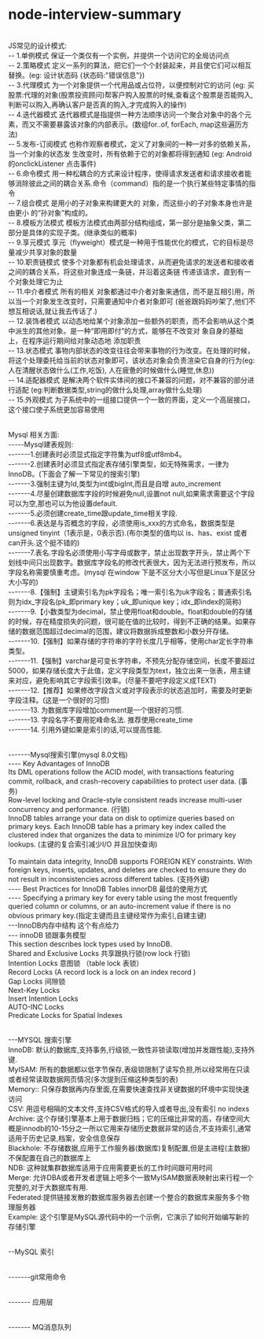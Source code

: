 # node-interview-summary
<br> JS常见的设计模式:
<br> -- 1.单例模式 保证一个类仅有一个实例，并提供一个访问它的全局访问点
<br> -- 2.策略模式 定义一系列的算法，把它们一个个封装起来，并且使它们可以相互替换。(eg: 设计状态码 {状态码:"错误信息"})
<br> -- 3.代理模式 为一个对象提供一个代用品或占位符，以便控制对它的访问 (eg: 买股票:代理的对象(股票投资顾问)帮客户购入股票的时候,查看这个股票是否能购入,判断可以购入,再确认客户是否真的购入,才完成购入的操作)
<br> -- 4.迭代器模式 迭代器模式是指提供一种方法顺序访问一个聚合对象中的各个元素，而又不需要暴露该对象的内部表示。(数组for..of, forEach, map这些遍历方法)
<br> -- 5.发布-订阅模式 也称作观察者模式，定义了对象间的一种一对多的依赖关系，当一个对象的状态发 生改变时，所有依赖于它的对象都将得到通知 (eg: Android的onclickListener 点击事件)
<br> -- 6.命令模式 用一种松耦合的方式来设计程序，使得请求发送者和请求接收者能够消除彼此之间的耦合关系.命令（command）指的是一个执行某些特定事情的指令
<br> -- 7.组合模式 是用小的子对象来构建更大的 对象，而这些小的子对象本身也许是由更小 的“孙对象”构成的。
<br> -- 8.模板方法模式 模板方法模式由两部分结构组成，第一部分是抽象父类，第二部分是具体的实现子类。(继承类似的概率)
<br> -- 9.享元模式 享元（flyweight）模式是一种用于性能优化的模式，它的目标是尽量减少共享对象的数量
<br> -- 10.职责链模式 使多个对象都有机会处理请求，从而避免请求的发送者和接收者之间的耦合关系，将这些对象连成一条链，并沿着这条链 传递该请求，直到有一个对象处理它为止
<br> -- 11.中介者模式 所有的相关 对象都通过中介者对象来通信，而不是互相引用，所以当一个对象发生改变时，只需要通知中介者对象即可 (爸爸跟妈妈吵架了,他们不想互相说话,就让我去传话了.)
<br> -- 12.装饰者模式 以动态地给某个对象添加一些额外的职责，而不会影响从这个类中派生的其他对象。是一种“即用即付”的方式，能够在不改变对 象自身的基础上，在程序运行期间给对象动态地 添加职责
<br> -- 13.状态模式 事物内部状态的改变往往会带来事物的行为改变。在处理的时候，将这个处理委托给当前的状态对象即可，该状态对象会负责渲染它自身的行为(eg: 人在清醒状态做什么(工作,吃饭), 人在疲惫的时候做什么(睡觉,休息))
<br> -- 14.适配器模式 是解决两个软件实体间的接口不兼容的问题，对不兼容的部分进行适配 (eg:判断数据类型,string的做什么处理,array做什么处理)
<br> -- 15.外观模式 为子系统中的一组接口提供一个一致的界面，定义一个高层接口，这个接口使子系统更加容易使用

<br> Mysql 相关方面:
<br> -----Mysql建表规则:
<br> -------1.创建表时必须显式指定字符集为utf8或utf8mb4。
<br> -------2.创建表时必须显式指定表存储引擎类型，如无特殊需求，一律为InnoDB。(下面会了解一下常见的搜索引擎)
<br> -------3.强制主键为Id,类型为int或bigInt,而且是自增 auto_increment
<br> -------4.尽量创建数据库字段的时候避免null,设置not null,如果需求需要这个字段可以为空,那也可以为他设置default.
<br> -------5.必须创建create_time跟update_time相关字段.
<br> -------6.表达是与否概念的字段，必须使用is_xxx的方式命名，数据类型是unsigned tinyint（1表示是，0表示否).(布尔类型的值均以 is、has、exist 或者 can开头.这个挺不错的)
<br> -------7.表名.字段名必须使用小写字母或数字，禁止出现数字开头，禁止两个下划线中间只出现数字。数据库字段名的修改代表很大，因为无法进行预发布，所以字段名称需要慎重考虑。(mysql 在window 下是不区分大小写但是Linux下是区分大小写的)
<br> -------8.【强制】主键索引名为pk字段名；唯一索引名为uk字段名；普通索引名则为idx_字段名(pk_即primary key；uk_即unique key；idx_即index的简称)
<br> -------9.【小数类型为decimal，禁止使用float和double。float和double的存储的时候，存在精度损失的问题，很可能在值的比较时，得到不正确的结果。如果存储的数据范围超过decimal的范围，建议将数据拆成整数和小数分开存储。
<br> -------10.【强制】如果存储的字符串的字符长度几乎相等，使用char定长字符串类型。
<br> -------11.【强制】varchar是可变长字符串，不预先分配存储空间，长度不要超过5000，如果存储长度大于此值，定义字段类型为text，独立出来一张表，用主键来对应，避免影响其它字段索引效率。(尽量不要吧字段定义成TEXT)
<br> -------12.【推荐】如果修改字段含义或对字段表示的状态追加时，需要及时更新字段注释。(这是一个很好的习惯)
<br> -------13. 为数据库字段增加comment是一个很好的习惯.
<br> -------13. 字段名字不要用驼峰命名法. 推荐使用create_time
<br> -------14. 引用外键如果是索引的话,可以提高性能.

<br> -------Mysql搜索引擎(mysql 8.0文档)
<br> ---- Key Advantages of InnoDB
<br> Its  DML operations follow the ACID model, with transactions featuring commit, rollback, and crash-recovery capabilities to protect user data. (事务)
<br> Row-level locking and Oracle-style consistent reads increase multi-user concurrency and performance. (行锁)
<br> InnoDB tables arrange your data on disk to optimize queries based on primary keys. Each InnoDB table has a primary key index called the clustered index that organizes the data to minimize I/O for primary key lookups. (主键的复合索引减少I/O 并且加快查询)  
<br> To maintain data integrity, InnoDB supports FOREIGN KEY constraints. With foreign keys, inserts, updates, and deletes are checked to ensure they do not result in inconsistencies across different tables. (支持外键)
<br> ---- Best Practices for InnoDB Tables innorDB 最佳的使用方式
<br> ---- Specifying a primary key for every table using the most frequently queried column or columns, or an auto-increment value if there is no obvious primary key.(指定主键而且主键经常作为索引,自建主键)
<br> ---InnoDB内存中结构 这个有点给力
<br> --- innoDB  锁跟事务模型
<br>This section describes lock types used by InnoDB.
<br>Shared and Exclusive Locks 共享跟执行锁(row lock 行锁)
<br>Intention Locks 意图锁 （table lock 表锁）
<br>Record Locks (A record lock is a lock on an index record )
<br>Gap Locks 间隙锁
<br>Next-Key Locks
<br>Insert Intention Locks
<br>AUTO-INC Locks
<br>Predicate Locks for Spatial Indexes

<br> ---MYSQL 搜索引擎
<br> InnoDB: 默认的数据库,支持事务,行级锁,一致性非锁读取(增加并发跟性能),支持外键.
<br> MyISAM: 所有的数据都以低字节保存,表级锁限制了读写负担,所以经常用在只读或者经常读取数据网页情况(多次提到压缩这种类型的表)
<br> Memory:: 只保存数据再内存里面,在需要快速查找非关键数据的环境中实现快速访问
<br> CSV: 用逗号相隔的文本文件,支持CSV格式的导入或者导出,没有索引 no indexs
<br> Archive: 这个存储引擎基本上用于数据归档；它的压缩比非常的高，存储空间大概是innodb的10-15分之一所以它用来存储历史数据非常的适合,不支持索引,通常适用于历史记录,档案，安全信息保存
<br> Blackhole: 不存储数据,应用于工作服务器(数据库)复制配置,但是主进程(主数据)不保配置在自己的数据库上
<br> NDB: 这种就集群数据库适用于应用需要更长的工作时间跟可用时间
<br> Merge: 允许DBA或者开发者逻辑上吧多个一致MyISAM数据表映射出来行程一个完整的,对于大数据库有用.
<br> Federated:提供链接发散的数据库服务器去创建一个整合的数据库来服务多个物理服务器
<br> Example: 这个引擎是MySQL源代码中的一个示例，它演示了如何开始编写新的存储引擎

<br> --MySQL 索引

<br> -------git常用命令

<br> ------- 应用层

<br> ------- MQ消息队列
